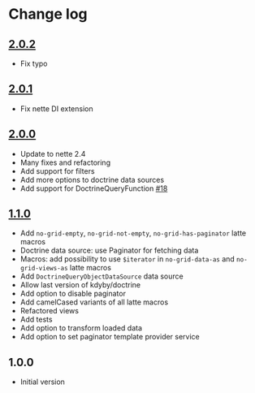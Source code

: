 # Change log

## [2.0.2](https://github.com/Carrooi/Nette-NoGrid/compare/2.0.1...2.0.2)
* Fix typo

## [2.0.1](https://github.com/Carrooi/Nette-NoGrid/compare/2.0.0...2.0.1)
* Fix nette DI extension

## [2.0.0](https://github.com/Carrooi/Nette-NoGrid/compare/1.1.0...2.0.0)
* Update to nette 2.4
* Many fixes and refactoring
* Add support for filters
* Add more options to doctrine data sources
* Add support for DoctrineQueryFunction [#18](https://github.com/Carrooi/Nette-NoGrid/issues/18)

## [1.1.0](https://github.com/Carrooi/Nette-NoGrid/compare/1.0.0...1.1.0)
* Add `no-grid-empty`, `no-grid-not-empty`, `no-grid-has-paginator` latte macros
* Doctrine data source: use Paginator for fetching data
* Macros: add possibility to use `$iterator` in `no-grid-data-as` and `no-grid-views-as` latte macros
* Add `DoctrineQueryObjectDataSource` data source
* Allow last version of kdyby/doctrine
* Add option to disable paginator
* Add camelCased variants of all latte macros
* Refactored views
* Add tests
* Add option to transform loaded data
* Add option to set paginator template provider service

## 1.0.0
* Initial version
